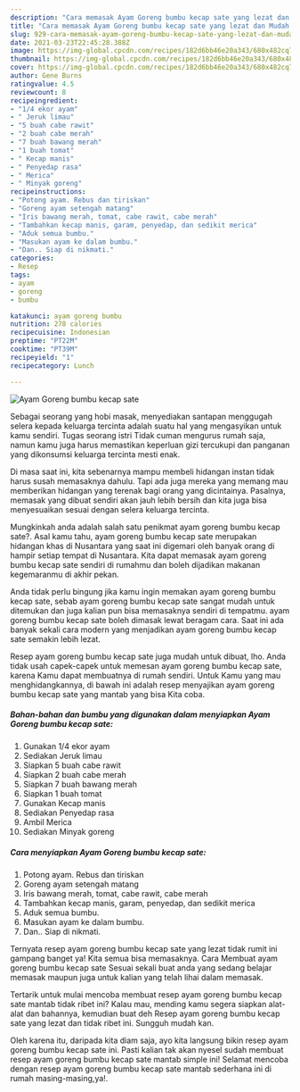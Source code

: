 ```yaml
---
description: "Cara memasak Ayam Goreng bumbu kecap sate yang lezat dan Mudah Dibuat"
title: "Cara memasak Ayam Goreng bumbu kecap sate yang lezat dan Mudah Dibuat"
slug: 929-cara-memasak-ayam-goreng-bumbu-kecap-sate-yang-lezat-dan-mudah-dibuat
date: 2021-03-23T22:45:28.388Z
image: https://img-global.cpcdn.com/recipes/182d6bb46e20a343/680x482cq70/ayam-goreng-bumbu-kecap-sate-foto-resep-utama.jpg
thumbnail: https://img-global.cpcdn.com/recipes/182d6bb46e20a343/680x482cq70/ayam-goreng-bumbu-kecap-sate-foto-resep-utama.jpg
cover: https://img-global.cpcdn.com/recipes/182d6bb46e20a343/680x482cq70/ayam-goreng-bumbu-kecap-sate-foto-resep-utama.jpg
author: Gene Burns
ratingvalue: 4.5
reviewcount: 8
recipeingredient:
- "1/4 ekor ayam"
- " Jeruk limau"
- "5 buah cabe rawit"
- "2 buah cabe merah"
- "7 buah bawang merah"
- "1 buah tomat"
- " Kecap manis"
- " Penyedap rasa"
- " Merica"
- " Minyak goreng"
recipeinstructions:
- "Potong ayam. Rebus dan tiriskan"
- "Goreng ayam setengah matang"
- "Iris bawang merah, tomat, cabe rawit, cabe merah"
- "Tambahkan kecap manis, garam, penyedap, dan sedikit merica"
- "Aduk semua bumbu."
- "Masukan ayam ke dalam bumbu."
- "Dan.. Siap di nikmati."
categories:
- Resep
tags:
- ayam
- goreng
- bumbu

katakunci: ayam goreng bumbu 
nutrition: 278 calories
recipecuisine: Indonesian
preptime: "PT22M"
cooktime: "PT39M"
recipeyield: "1"
recipecategory: Lunch

---
```



![Ayam Goreng bumbu kecap sate](https://img-global.cpcdn.com/recipes/182d6bb46e20a343/680x482cq70/ayam-goreng-bumbu-kecap-sate-foto-resep-utama.jpg)

Sebagai seorang yang hobi masak, menyediakan santapan menggugah selera kepada keluarga tercinta adalah suatu hal yang mengasyikan untuk kamu sendiri. Tugas seorang istri Tidak cuman mengurus rumah saja, namun kamu juga harus memastikan keperluan gizi tercukupi dan panganan yang dikonsumsi keluarga tercinta mesti enak.

Di masa  saat ini, kita sebenarnya mampu membeli hidangan instan tidak harus susah memasaknya dahulu. Tapi ada juga mereka yang memang mau memberikan hidangan yang terenak bagi orang yang dicintainya. Pasalnya, memasak yang dibuat sendiri akan jauh lebih bersih dan kita juga bisa menyesuaikan sesuai dengan selera keluarga tercinta. 



Mungkinkah anda adalah salah satu penikmat ayam goreng bumbu kecap sate?. Asal kamu tahu, ayam goreng bumbu kecap sate merupakan hidangan khas di Nusantara yang saat ini digemari oleh banyak orang di hampir setiap tempat di Nusantara. Kita dapat memasak ayam goreng bumbu kecap sate sendiri di rumahmu dan boleh dijadikan makanan kegemaranmu di akhir pekan.

Anda tidak perlu bingung jika kamu ingin memakan ayam goreng bumbu kecap sate, sebab ayam goreng bumbu kecap sate sangat mudah untuk ditemukan dan juga kalian pun bisa memasaknya sendiri di tempatmu. ayam goreng bumbu kecap sate boleh dimasak lewat beragam cara. Saat ini ada banyak sekali cara modern yang menjadikan ayam goreng bumbu kecap sate semakin lebih lezat.

Resep ayam goreng bumbu kecap sate juga mudah untuk dibuat, lho. Anda tidak usah capek-capek untuk memesan ayam goreng bumbu kecap sate, karena Kamu dapat membuatnya di rumah sendiri. Untuk Kamu yang mau menghidangkannya, di bawah ini adalah resep menyajikan ayam goreng bumbu kecap sate yang mantab yang bisa Kita coba.

<!--inarticleads1-->

##### Bahan-bahan dan bumbu yang digunakan dalam menyiapkan Ayam Goreng bumbu kecap sate:

1. Gunakan 1/4 ekor ayam
1. Sediakan  Jeruk limau
1. Siapkan 5 buah cabe rawit
1. Siapkan 2 buah cabe merah
1. Siapkan 7 buah bawang merah
1. Siapkan 1 buah tomat
1. Gunakan  Kecap manis
1. Sediakan  Penyedap rasa
1. Ambil  Merica
1. Sediakan  Minyak goreng




<!--inarticleads2-->

##### Cara menyiapkan Ayam Goreng bumbu kecap sate:

1. Potong ayam. Rebus dan tiriskan
1. Goreng ayam setengah matang
1. Iris bawang merah, tomat, cabe rawit, cabe merah
1. Tambahkan kecap manis, garam, penyedap, dan sedikit merica
1. Aduk semua bumbu.
1. Masukan ayam ke dalam bumbu.
1. Dan.. Siap di nikmati.




Ternyata resep ayam goreng bumbu kecap sate yang lezat tidak rumit ini gampang banget ya! Kita semua bisa memasaknya. Cara Membuat ayam goreng bumbu kecap sate Sesuai sekali buat anda yang sedang belajar memasak maupun juga untuk kalian yang telah lihai dalam memasak.

Tertarik untuk mulai mencoba membuat resep ayam goreng bumbu kecap sate mantab tidak ribet ini? Kalau mau, mending kamu segera siapkan alat-alat dan bahannya, kemudian buat deh Resep ayam goreng bumbu kecap sate yang lezat dan tidak ribet ini. Sungguh mudah kan. 

Oleh karena itu, daripada kita diam saja, ayo kita langsung bikin resep ayam goreng bumbu kecap sate ini. Pasti kalian tak akan nyesel sudah membuat resep ayam goreng bumbu kecap sate mantab simple ini! Selamat mencoba dengan resep ayam goreng bumbu kecap sate mantab sederhana ini di rumah masing-masing,ya!.

